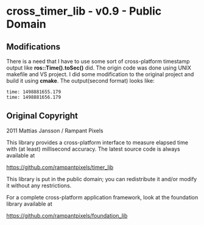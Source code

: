 # cross_timer_lib  -  v0.9  -  Public Domain

## Modifications
There is a need that I have to use some sort of cross-platform timestamp output like **ros::Time().toSec()** did.
The origin code was done using UNIX makefile and VS project.
I did some modification to the original project and build it using **cmake**. The output(second format) looks like:


    time: 1498881655.179
    time: 1498881656.179



## Original Copyright
2011 Mattias Jansson / Rampant Pixels

This library provides a cross-platform interface to measure
elapsed time with (at least) millisecond accuracy. The latest
source code is always available at

https://github.com/rampantpixels/timer_lib

This library is put in the public domain; you can redistribute
it and/or modify it without any restrictions.

For a complete cross-platform application framework, look at
the foundation library available at

https://github.com/rampantpixels/foundation_lib
